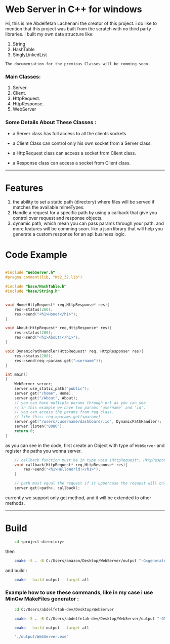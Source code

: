 # Web Server in C++ for windows

Hi, this is me Abdelfetah Lachenani the creator of this project.
i do like to mention that this project was built from the scratch with no third party libraries.
i built my own data structure like:
1. String
2. HashTable
3. SinglyLinkedList

`The documentation for the previous Classes will be comming soon.`

### Main Classes:
1. Server.
2. Client.
3. HttpRequest.
4. HttpResponse.
5. WebServer

### Some Details About These Classes :
- a Server class has full access to all the clients sockets.

- a Client Class can control only his own socket from a Server class.

- a HttpRequest class can access a socket from Client class.

- a Response class can access a socket from Client class.

---

# Features

1. the ability to set a static path (directory) where files will be served if matches the available mimeTypes.
2. Handle a request for a specific path by using a callback that give you control over request and response objects.
3. dynamic path, which mean you can pass params through your path.
and more features will be comming soon. like a json library that will help you generate a custom response for an api business logic.

# Code Example

```c++

#include "WebServer.h"
#pragma comment(lib, "Ws2_32.lib")

#include "base/HashTable.h"
#include "base/String.h"


void Home(HttpRequest* req,HttpResponse* res){
    res->status(200);
    res->send("<h1>Home!</h1>");
}

void About(HttpRequest* req,HttpResponse* res){
    res->status(200);
    res->send("<h1>About!</h1>");
}

void DynamicPathHandler(HttpRequest* req, HttpResponse* res){
    res->status(200);
    res->send(req->params.get("username"));
}

int main()
{
    WebServer server;
    server.use_static_path("public");
    server.get("/home", Home);
    server.get("/About", About);
    // you can have multiple params through url as you can see
    // in this example we have two params 'username' and 'id'.
    // you can access the params from req class.
    // like this: req->params.get(<param>)
    server.get("/users/:username/dashboard/:id", DynamicPathHandler);
    server.listen("8080");
    return 0;
}


```

as you can see in the code, first create an Object with type of `WebServer` and register the paths you wonna server.

```c++
    // callback function must be in type void (HttpRequest*, HttpResponse*)
    void callback(HttpRequest* req,HttpResponse* res){
        res->send("<h1>HelloWorld!</h1>");
    }

    // path must equal the request if it uppercase the request will only apply to uppercase and the same for lower case and must start with '/' character
    server.get(<path>, callback);
```


currently we support only get method, and it will be extended to other methods.


---
# Build

```bash
    cd <project-directory>
```

then

```bash
    cmake -S . -B C:/Users/amazon/Desktop/WebServer/output "-G<generator>" "-DCMAKE_BUILD_TYPE:STRING=Debug" "-DCMAKE_C_COMPILER:STRING=<c-compile-path>" "-DCMAKE_CXX_COMPILER:STRING=<cpp-compile-path>"
```
and build :
```bash
    cmake --build output --target all
```

### Example how to use these commands, like in my case i use MinGw MakeFiles generator :

```bash
    cd C:/Users/abdelfetah-dev/Desktop/WebServer
```

```bash
    cmake -S . -B C:/Users/abdelfetah-dev/Desktop/WebServer/output "-GMinGW Makefiles" "-DCMAKE_BUILD_TYPE:STRING=Debug" "-DCMAKE_C_COMPILER:STRING=C:/Program Files/CodeBlocks/MinGW/bin/gcc.exe" "-DCMAKE_CXX_COMPILER:STRING=C:/Program Files/CodeBlocks/MinGW/bin/g++.exe"
```

```bash
    cmake --build output --target all
```

```bash
    "./output/WebServer.exe"
```



